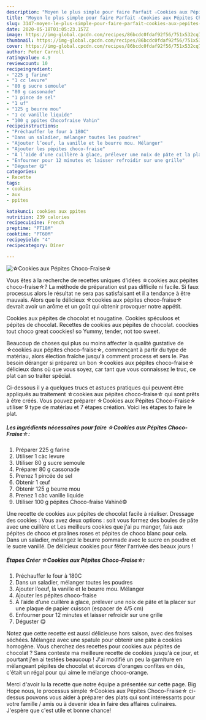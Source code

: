 ```yaml
---
description: "Moyen le plus simple pour faire Parfait ☆Cookies aux Pépites Choco-Fraise☆"
title: "Moyen le plus simple pour faire Parfait ☆Cookies aux Pépites Choco-Fraise☆"
slug: 3147-moyen-le-plus-simple-pour-faire-parfait-cookies-aux-pepites-choco-fraise
date: 2020-05-18T01:05:23.157Z
image: https://img-global.cpcdn.com/recipes/86bcdc0fdaf92f56/751x532cq70/☆cookies-aux-pepites-choco-fraise☆-photo-principale-de-la-recette.jpg
thumbnail: https://img-global.cpcdn.com/recipes/86bcdc0fdaf92f56/751x532cq70/☆cookies-aux-pepites-choco-fraise☆-photo-principale-de-la-recette.jpg
cover: https://img-global.cpcdn.com/recipes/86bcdc0fdaf92f56/751x532cq70/☆cookies-aux-pepites-choco-fraise☆-photo-principale-de-la-recette.jpg
author: Peter Carroll
ratingvalue: 4.9
reviewcount: 10
recipeingredient:
- "225 g farine"
- "1 cc levure"
- "80 g sucre semoule"
- "80 g cassonade"
- "1 pince de sel"
- "1 uf"
- "125 g beurre mou"
- "1 cc vanille liquide"
- "100 g ppites Chocofraise Vahin"
recipeinstructions:
- "Préchauffer le four à 180C"
- "Dans un saladier, mélanger toutes les poudres"
- "Ajouter l’oeuf, la vanille et le beurre mou. Mélanger"
- "Ajouter les pépites choco-fraise"
- "À l’aide d’une cuillère à glace, prélever une noix de pâte et la placer sur une plaque de papier cuisson (espacer de 4/5 cm)"
- "Enfourner pour 12 minutes et laisser refroidir sur une grille"
- "Déguster 😋"
categories:
- Recette
tags:
- cookies
- aux
- ppites

katakunci: cookies aux ppites 
nutrition: 239 calories
recipecuisine: French
preptime: "PT18M"
cooktime: "PT60M"
recipeyield: "4"
recipecategory: Dîner

---
```



![☆Cookies aux Pépites Choco-Fraise☆](https://img-global.cpcdn.com/recipes/86bcdc0fdaf92f56/751x532cq70/☆cookies-aux-pepites-choco-fraise☆-photo-principale-de-la-recette.jpg)

Vous êtes à la recherche de recettes uniques d'idées ☆cookies aux pépites choco-fraise☆? La méthode de préparation est pas difficile ni facile. Si faux processus alors le résultat ne sera pas satisfaisant et il a tendance à être mauvais. Alors que le délicieux ☆cookies aux pépites choco-fraise☆ devrait avoir un arôme et un goût qui obtenir provoquer notre appétit.

Cookies aux pépites de chocolat et nougatine. Cookies spéculoos et pépites de chocolat. Recettes de cookies aux pépites de chocolat. coockies tout choco great coockies! so Yummy, tender, not too sweet.

Beaucoup de choses qui plus ou moins affecter la qualité gustative de ☆cookies aux pépites choco-fraise☆, commençant à partir du type de matériau, alors élection fraîche jusqu'à comment process et sers le. Pas besoin déranger si préparez un bon ☆cookies aux pépites choco-fraise☆ délicieux dans où que vous soyez, car tant que vous connaissez le truc, ce plat can so traiter spécial.


Ci-dessous il y a quelques trucs et astuces pratiques qui peuvent être appliqués au traitement ☆cookies aux pépites choco-fraise☆ qui sont prêts à être créés. Vous pouvez préparer ☆Cookies aux Pépites Choco-Fraise☆ utiliser 9 type de matériau et 7 étapes création. Voici les étapes to faire le plat.

<!--inarticleads1-->

##### Les ingrédients nécessaires pour faire ☆Cookies aux Pépites Choco-Fraise☆:

1. Préparer 225 g farine
1. Utiliser 1 càc levure
1. Utiliser 80 g sucre semoule
1. Préparer 80 g cassonade
1. Prenez 1 pincée de sel
1. Obtenir 1 œuf
1. Obtenir 125 g beurre mou
1. Prenez 1 càc vanille liquide
1. Utiliser 100 g pépites Choco-fraise Vahiné©


Une recette de cookies aux pépites de chocolat facile à réaliser. Dressage des cookies : Vous avez deux options : soit vous formez des boules de pâte avec une cuillère et Les meilleurs cookies que j&#39;ai pu manger, fais aux pépites de choco et pralines roses et pépites de choco blanc pour cela. Dans un saladier, mélangez le beurre pommade avec le sucre en poudre et le sucre vanillé. De délicieux cookies pour fêter l&#39;arrivée des beaux jours ! 

<!--inarticleads2-->

##### Étapes Créer ☆Cookies aux Pépites Choco-Fraise☆:

1. Préchauffer le four à 180C
1. Dans un saladier, mélanger toutes les poudres
1. Ajouter l’oeuf, la vanille et le beurre mou. Mélanger
1. Ajouter les pépites choco-fraise
1. À l’aide d’une cuillère à glace, prélever une noix de pâte et la placer sur une plaque de papier cuisson (espacer de 4/5 cm)
1. Enfourner pour 12 minutes et laisser refroidir sur une grille
1. Déguster 😋


Notez que cette recette est aussi délicieuse hors saison, avec des fraises séchées. Mélangez avec une spatule pour obtenir une pâte à cookies homogène. Vous cherchez des recettes pour cookies aux pépites de chocolat ? Sans conteste ma meilleure recette de cookies jusqu&#39;à ce jour, et pourtant j&#39;en ai testées beaucoup ! J&#39;ai modifié un peu la garniture en mélangeant pépites de chocolat et écorces d&#39;oranges confites en dés, c&#39;était un régal pour qui aime le mélange choco-orange. 


Merci d'avoir lu la recette que notre équipe a présentée sur cette page. Big Hope nous, le processus simple ☆Cookies aux Pépites Choco-Fraise☆ ci-dessus pouvons vous aider à préparer des plats qui sont intéressants pour votre famille / amis ou à devenir idea in faire des affaires culinaires. J'espère que c'est utile et bonne chance!
